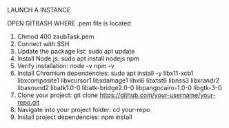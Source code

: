 LAUNCH A INSTANCE

OPEN GITBASH WHERE .pem file is located
1. Chmod 400 zaubTask.pem
2. Connect with SSH
3. Update the package list:
   sudo apt update
4. Install Node.js:
   sudo apt install nodejs npm
5. Verify installation:
   node -v
   npm -v
6. Install Chromium dependencies:
   sudo apt install -y libx11-xcb1 libxcomposite1 libxcursor1 libxdamage1 libxi6 libxtst6 libnss3 libxrandr2 libasound2 libatk1.0-0 libatk-bridge2.0-0 libpangocairo-1.0-0 libgtk-3-0
7. Clone your project:
   git clone https://github.com/your-username/your-repo.git
8. Navigate into your project folder:
   cd your-repo
9. Install project dependencies:
    npm install

